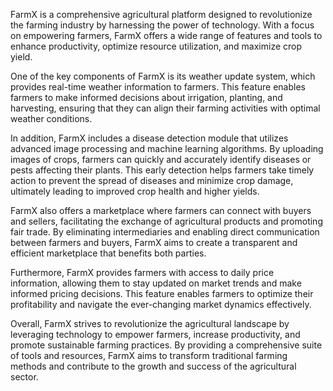 FarmX is a comprehensive agricultural platform designed to revolutionize the farming industry by harnessing the power of technology. With a focus on empowering farmers, FarmX offers a wide range of features and tools to enhance productivity, optimize resource utilization, and maximize crop yield.

One of the key components of FarmX is its weather update system, which provides real-time weather information to farmers. This feature enables farmers to make informed decisions about irrigation, planting, and harvesting, ensuring that they can align their farming activities with optimal weather conditions.

In addition, FarmX includes a disease detection module that utilizes advanced image processing and machine learning algorithms. By uploading images of crops, farmers can quickly and accurately identify diseases or pests affecting their plants. This early detection helps farmers take timely action to prevent the spread of diseases and minimize crop damage, ultimately leading to improved crop health and higher yields.

FarmX also offers a marketplace where farmers can connect with buyers and sellers, facilitating the exchange of agricultural products and promoting fair trade. By eliminating intermediaries and enabling direct communication between farmers and buyers, FarmX aims to create a transparent and efficient marketplace that benefits both parties.

Furthermore, FarmX provides farmers with access to daily price information, allowing them to stay updated on market trends and make informed pricing decisions. This feature enables farmers to optimize their profitability and navigate the ever-changing market dynamics effectively.

Overall, FarmX strives to revolutionize the agricultural landscape by leveraging technology to empower farmers, increase productivity, and promote sustainable farming practices. By providing a comprehensive suite of tools and resources, FarmX aims to transform traditional farming methods and contribute to the growth and success of the agricultural sector.
